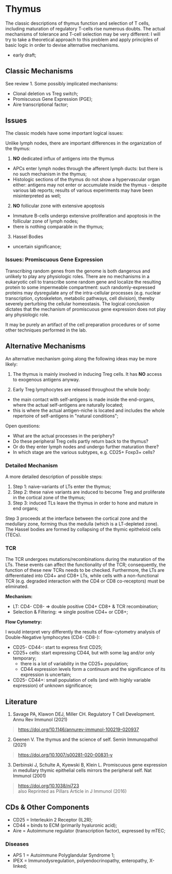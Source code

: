 
# Thymus

The classic descriptions of thymus function and selection of T cells, including maturation of regulatory T-cells rise numerous doubts. The actual mechanisms of tolerance and T-cell selection may be very different: I will try to take a theoretical approach to this problem and apply principles of basic logic in order to devise alternative mechanisms.

- early draft;


## Classic Mechanisms

See review 1. Some possibly implicated mechanisms:
- Clonal deletion vs Treg switch;
- Promiscuous Gene Expression (PGE);
- Aire transcriptional factor;

## Issues

The classic models have some important logical issues:

Unlike lymph nodes, there are important differences in the organization of the thymus:

1. **NO** dedicated influx of antigens into the thymus
- APCs enter lymph nodes through the afferent lymph ducts: but there is no such mechanism in the thymus;
- Histologic sections of the thymus do not show a hypervascular organ either: antigens may not enter or accumulate inside the thymus - despite various lab reports; results of various experiments may have been misinterpreted as well;

2. **NO** follicular zone with extensive apoptosis
- Immature B-cells undergo extensive proliferation and apoptosis in the follicular zone of lymph nodes;
- there is nothing comparable in the thymus;

3. Hassel Bodies
- uncertain significance;

### Issues: Promiscuous Gene Expression

Transcribing random genes from the genome is both dangerous and unlikely to play any physiologic roles. There are no mechanisms in a eukaryotic cell to transcribe some random gene and localize the resulting protein to some impermeable compartment: such randomly-expressed proteins may dysregulate any of the intra-cellular processes (e.g. nuclear transcription, cytoskeleton, metabolic pathways, cell division), thereby severely perturbing the cellular homeostasis. The logical conclusion dictates that the mechanism of promiscuous gene expression does not play any physiologic role.

It may be purely an artifact of the cell preparation procedures or of some other techniques performed in the lab.


## Alternative Mechanisms

An alternative mechanism going along the following ideas may be more likely:

1. The thymus is mainly involved in inducing Treg cells. It has **NO** access to exogenous antigens anyway.

2. Early Treg lymphocytes are released throughout the whole body:
- the main contact with self-antigens is made inside the end-organs, where the actual self-antigens are naturally located;
- this is where the actual antigen-niche is located and includes the whole repertoire of self-antigens in "natural conditions";

Open questions:
- What are the actual processes in the periphery?
- Do these peripheral Treg cells partly return back to the thymus?
- Or do they enter lymph nodes and undergo further maturation there?
- In which stage are the various subtypes, e.g. CD25+ Foxp3+ cells?

### Detailed Mechanism

A more detailed description of possible steps:

1. Step 1: naive-variants of LTs enter the thymus;
2. Step 2: these naive variants are induced to become Treg and proliferate in the cortical zone of the thymus;
3. Step 3: induced TLs leave the thymus in order to hone and mature in end organs;

Step 3 proceeds at the interface between the cortical zone and the medullary zone, forming thus the medulla (which is a LT-depleted zone). The Hassel bodies are formed by collapsing of the thymic epitheloid cells (TECs).


### TCR

The TCR undergoes mutations/recombinations during the maturation of the LTs. These events can affect the functionality of the TCR; consequently, the function of these new TCRs needs to be checked. Furthermore, the LTs are differentiated into CD4+ and CD8+ LTs, while cells with a non-functional TCR (e.g. degraded interaction with the CD4 or CD8 co-receptors) must be eliminated.

**Mechanism:**
- LT: CD4- CD8- => double positive CD4+ CD8+ & TCR recombination;
- Selection & Filtering: => single positive CD4+ or CD8+;

**Flow Cytometry:**

I would interpret very differently the results of flow-cytometry analysis of Double-Negative lymphocytes (CD4- CD8-):
- CD25- CD44-: start to express first CD25;
- CD25+ cells: start expressing CD44, but with some lag and/or only temporary;
  - there is a lot of variability in the CD25+ population;
  - CD44 expression levels form a continuum and the significance of its expression is uncertain;
- CD25- CD44+: small population of cells (and with highly variable expression) of unknown significance;


## Literature

1. Savage PA, Klawon DEJ, Miller CH. Regulatory T Cell Development. Annu Rev Immunol (2021)
> https://doi.org/10.1146/annurev-immunol-100219-020937

2. Geenen V. The thymus and the science of self. Semin Immunopathol (2021)
> https://doi.org/10.1007/s00281-020-00831-y

3. Derbinski J, Schulte A, Kyewski B, Klein L. Promiscuous gene expression in medullary thymic epithelial cells mirrors the peripheral self. Nat Immunol (2001)
> https://doi.org/10.1038/ni723 \
> also Reprinted as Pillars Article in J Immunol (2016)


## CDs & Other Components

- CD25 = Interleukin 2 Receptor (IL2R);
- CD44 = binds to ECM (primarily hyaluronic acid);
- Aire = Autoimmune regulator (transcription factor), expressed by mTEC;

### Diseases

- APS 1 = Autoimmune Polyglandular Syndrome 1;
- IPEX  = Immunodysregulation, polyendocrinopathy, enteropathy, X-linked;
